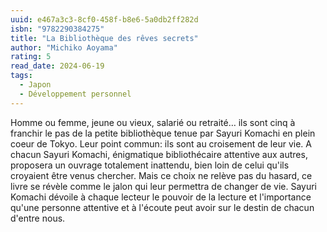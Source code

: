 ```yaml
---
uuid: e467a3c3-8cf0-458f-b8e6-5a0db2ff282d
isbn: "9782290384275"
title: "La Bibliothèque des rêves secrets"
author: "Michiko Aoyama"
rating: 5
read_date: 2024-06-19
tags:
  - Japon
  - Développement personnel
---
```


Homme ou femme, jeune ou vieux, salarié ou retraité… ils sont cinq à franchir le pas de la petite bibliothèque tenue par Sayuri Komachi en plein coeur de Tokyo. Leur point commun: ils sont au croisement de leur vie. A chacun Sayuri Komachi, énigmatique bibliothécaire attentive aux autres, proposera un ouvrage totalement inattendu, bien loin de celui qu'ils croyaient être venus chercher.
Mais ce choix ne relève pas du hasard, ce livre se révèle comme le jalon qui leur permettra de changer de vie.
Sayuri Komachi dévoile à chaque lecteur le pouvoir de la lecture et l'importance qu'une personne attentive et à l'écoute peut avoir sur le destin de chacun d'entre nous.
